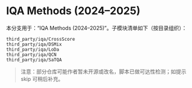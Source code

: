 # IQA Methods (2024–2025)

本分支用于：“IQA Methods (2024–2025)”。子模块清单如下（按目录组织）：

```
third_party/iqa/CrossScore
third_party/iqa/DSMix
third_party/iqa/LoDa
third_party/iqa/QCN
third_party/iqa/SaTQA
```

> 注意：部分仓库可能作者暂未开源或改名，脚本已做可达性检测；如提示 skip 可稍后补充。
